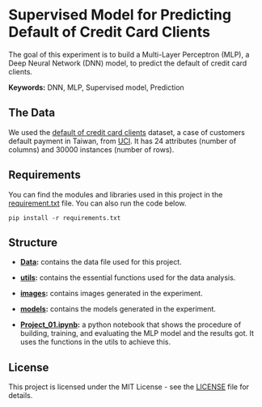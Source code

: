 # Supervised Model for Predicting Default of Credit Card Clients
The goal of this experiment is to build a Multi-Layer Perceptron (MLP), a Deep Neural Network (DNN) model, to predict the default of credit card clients.

**Keywords:** DNN, MLP, Supervised model, Prediction

## The Data
We used the [default of credit card clients](https://archive.ics.uci.edu/ml/datasets/default+of+credit+card+clients) dataset, a case of customers default payment in Taiwan, from [UCI](https://archive.ics.uci.edu/ml/index.php). It has 24 attributes (number of columns) and 30000 instances (number of rows).

## Requirements
You can find the modules and libraries used in this project in the [requirement.txt](https://github.com/gloryodeyemi/COMP_8610_Project_01/blob/main/requirements.txt) file. You can also run the code below.
```
pip install -r requirements.txt
```

## Structure
* **[Data](https://github.com/gloryodeyemi/COMP_8610_Project_01/tree/main/Data):** contains the data file used for this project.

* **[utils](https://github.com/gloryodeyemi/COMP_8610_Project_01/tree/main/utils):** contains the essential functions used for the data analysis.

* **[images](https://github.com/gloryodeyemi/COMP_8610_Project_01/tree/main/images):** contains images generated in the experiment.

* **[models](https://github.com/gloryodeyemi/COMP_8610_Project_01/tree/main/models):** contains the models generated in the experiment.

* **[Project_01.ipynb](https://github.com/gloryodeyemi/COMP_8610_Project_01/blob/main/Project_01.ipynb):** a python notebook that shows the procedure of building, training, and evaluating the MLP model and the results got. It uses the functions in the utils to achieve this.


## License
This project is licensed under the MIT License - see the [LICENSE](https://github.com/gloryodeyemi/COMP_8610_Project_01/blob/main/LICENSE) file for details.
